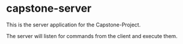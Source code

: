 # capstone-server

This is the server application for the Capstone-Project.

The server will listen for commands from the client and execute them.